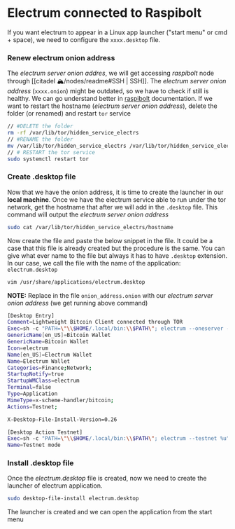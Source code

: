 # Electrum connected to Raspibolt
If you want electrum to appear in a Linux app launcher ("start menu" or cmd + space), we need to configure the `xxxx.desktop` file.

### Renew electrum onion address
The _electrum server onion addres_, we will get accessing *raspibolt* node through [[citadel 🏔/nodes/readme#SSH | SSH]].
The _electrum server onion address_ (`xxxx.onion`) might be outdated, so we have to check if still is healthy. We can go understand better in [raspibolt](https://raspibolt.org/guide/bitcoin/electrum-server.html#remote-access-over-tor-optional) documentation. 
If we want to restart the hostname (_electrum server onion address_), delete the folder (or renamed) and restart `tor` service
```bash
// #DELETE the folder
rm -rf /var/lib/tor/hidden_service_electrs
// #RENAME the folder
mv /var/lib/tor/hidden_service_electrs /var/lib/tor/hidden_service_electrs_old
// # RESTART the tor service
sudo systemctl restart tor
```

### Create .desktop file
Now that we have the onion address, it is time to create the launcher in our __local machine__. Once we have the electrum service able to run under the tor network, get the hostname that after we will add in the `.desktop` file. This command will output the _electrum server onion address_
```bash
sudo cat /var/lib/tor/hidden_service_electrs/hostname
```
Now create the file and paste the below snippet in the file. It could be a case that this file is already created but the procedure is the same. You can give what ever name to the file but always it has to have `.desktop` extension. In our case, we call the file with the name of the application: `electrum.desktop`
```bash
vim /usr/share/applications/electrum.desktop
```
__NOTE:__ Replace in the file `onion_address.onion` with our _electrum server onion address_ (we get running above command)
```bash
[Desktop Entry]
Comment=Lightweight Bitcoin Client connected through TOR
Exec=sh -c "PATH=\"\\$HOME/.local/bin:\\$PATH\"; electrum --oneserver --server onion_address.onion:50002:s --proxy socks5:127.0.0.1:9050"
GenericName[en_US]=Bitcoin Wallet
GenericName=Bitcoin Wallet
Icon=electrum
Name[en_US]=Electrum Wallet
Name=Electrum Wallet
Categories=Finance;Network;
StartupNotify=true
StartupWMClass=electrum
Terminal=false
Type=Application
MimeType=x-scheme-handler/bitcoin;
Actions=Testnet;

X-Desktop-File-Install-Version=0.26

[Desktop Action Testnet]
Exec=sh -c "PATH=\"\\$HOME/.local/bin:\\$PATH\"; electrum --testnet %u"
Name=Testnet mode
```

### Install .desktop file
Once the _electrum.desktop_ file is created, now we need to create the launcher of electrum application.
```bash
sudo desktop-file-install electrum.desktop
```
The launcher is created and we can open the application from the start menu

